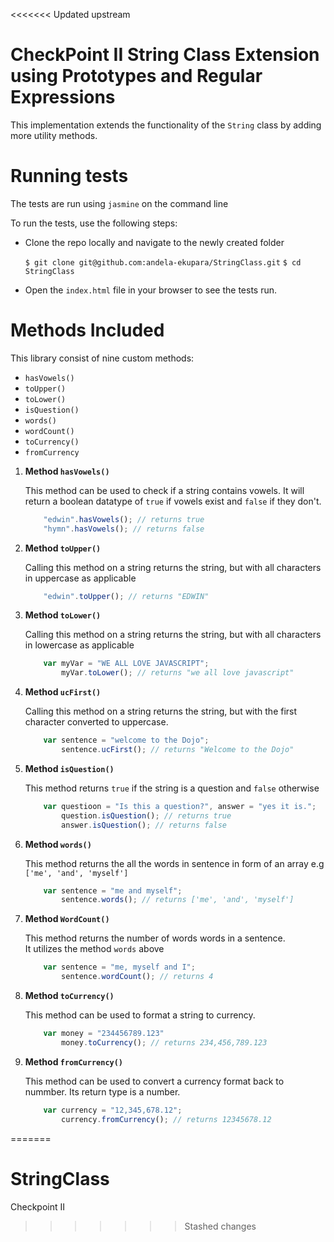 <<<<<<< Updated upstream
# CheckPoint II String Class Extension using Prototypes and Regular Expressions

This implementation extends the functionality of the `String` class by adding more utility methods.

# Running tests
The tests are run using `jasmine` on the command line

To run the tests, use the following steps:

 - Clone the repo locally and navigate to the newly created folder

    `$ git clone git@github.com:andela-ekupara/StringClass.git`
    `$ cd StringClass`

 - Open the `index.html` file in your browser to see the tests run.


# Methods Included

This library consist of nine custom methods:
 - `hasVowels()`
 - `toUpper()`
 - `toLower()`
 - `isQuestion()`
 - `words()`
 - `wordCount()`
 - `toCurrency()`
 - `fromCurrency`

1. **Method `hasVowels()`**

    This method can be used to check if a string contains vowels.
    It will return a boolean datatype of `true` if vowels exist and `false` if they don't.

    ``` JavaScript
        "edwin".hasVowels(); // returns true
        "hymn".hasVowels(); // returns false
    ```
2.  **Method `toUpper()`**

    Calling this method on a string returns the string, but with all characters in uppercase as applicable

    ``` JavaScript
        "edwin".toUpper(); // returns "EDWIN"
    ```
3. **Method `toLower()`**

    Calling this method on a string returns the string, but with all characters in lowercase as applicable

    ``` JavaScript
        var myVar = "WE ALL LOVE JAVASCRIPT";
            myVar.toLower(); // returns "we all love javascript"
    ```
4. **Method `ucFirst()`**

    Calling this method on a string returns the string, but with the first character 
    converted to uppercase.

    ``` JavaScript
        var sentence = "welcome to the Dojo";
            sentence.ucFirst(); // returns "Welcome to the Dojo"
    ```
5.  **Method `isQuestion()`**

    This method returns `true` if the string is a question and `false` otherwise

    ``` JavaScript
        var questioon = "Is this a question?", answer = "yes it is.";
            question.isQuestion(); // returns true
            answer.isQuestion(); // returns false
    ```
6.  **Method `words()`**

    This method returns the all the words in sentence in form of an array
    e.g `['me', 'and', 'myself']`

    ``` JavaScript
        var sentence = "me and myself";
            sentence.words(); // returns ['me', 'and', 'myself']
    ```
7.  **Method `WordCount()`**

    This method returns the number of words words in a sentence.  
    It utilizes the method `words` above
    ``` JavaScript
        var sentence = "me, myself and I";
            sentence.wordCount(); // returns 4
    ```
8.  **Method `toCurrency()`**

    This method can be used to format a string to currency.
    ``` Javascript
        var money = "234456789.123"
            money.toCurrency(); // returns 234,456,789.123
    ```
9.  **Method `fromCurrency()`**

    This method can be used to convert a currency format back to nummber.
    Its return type is a number.
    ``` JavaScript
        var currency = "12,345,678.12";
            currency.fromCurrency(); // returns 12345678.12
    ```
=======
# StringClass
Checkpoint II
>>>>>>> Stashed changes

